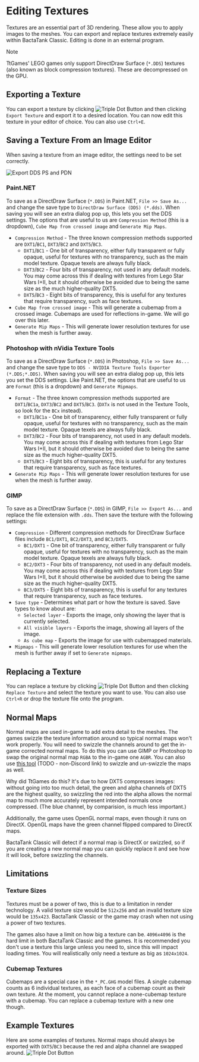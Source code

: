# Editing Textures
Textures are an essential part of 3D rendering. These allow you to apply images to the meshes. You can export and replace textures extremely easily within BactaTank Classic. Editing is done in an external program.

> [!NOTE]
> TtGames' LEGO games only support DirectDraw Surface (`*.DDS`) textures (also known as block compression textures). These are decompressed on the GPU.

## Exporting a Texture
You can export a texture by clicking ![Triple Dot Button](https://i.imgur.com/xhwAmwR.png) and then clicking `Export Texture` and export it to a desired location. You can now edit this texture in your editor of choice. You can also use `Ctrl+E`.

## Saving a Texture From an Image Editor
When saving a texture from an image editor, the settings need to be set correctly.

![Export DDS PS and PDN](https://i.imgur.com/ZOEffIj.png)<br>

### Paint.NET
To save as a DirectDraw Surface (`*.DDS`) in Paint.NET, `File >> Save As...` and change the save type to `DirectDraw Surface (DDS) (*.dds)`. When saving you will see an extra dialog pop up, this lets you set the DDS settings. The options that are useful to us are `Compression Method` (this is a dropdown), `Cube Map from crossed image` and `Generate Mip Maps`.

- `Compression Method` - The three known compression methods supported are `DXT1`/`BC1`, `DXT3`/`BC2` and `DXT5`/`BC3`.
  - `DXT1`/`BC1` - One bit of transparency, either fully transparent or fully opaque, useful for textures with no transparency, such as the main model texture. Opaque texels are always fully black.
  - `DXT3`/`BC2` - Four bits of transparency, not used in any default models. You may come across this if dealing with textures from Lego Star Wars I+II, but it should otherwise be avoided due to being the same size as the much higher-quality DXT5.
  - `DXT5`/`BC3` - Eight bits of transparency, this is useful for any textures that require transparency, such as face textures.
- `Cube Map from crossed image` - This will generate a cubemap from a crossed image. Cubemaps are used for reflections in-game. We will go over this later.
- `Generate Mip Maps` - This will generate lower resolution textures for use when the mesh is further away.

### Photoshop with nVidia Texture Tools
To save as a DirectDraw Surface (`*.DDS`) in Photoshop, `File >> Save As...` and change the save type to `DDS - NVIDIA Texture Tools Exporter (*.DDS;*.DDS)`. When saving you will see an extra dialog pop up, this lets you set the DDS settings. Like Paint.NET, the options that are useful to us are `Format` (this is a dropdown) and `Generate Mipmaps`.

- `Format` - The three known compression methods supported are `DXT1`/`BC1a`, `DXT3`/`BC2` and `DXT5`/`BC3`. (`DXTx` is not used in the Texture Tools, so look for the `BCx` instead).
  - `DXT1`/`BC1a` - One bit of transparency, either fully transparent or fully opaque, useful for textures with no transparency, such as the main model texture. Opaque texels are always fully black.
  - `DXT3`/`BC2` - Four bits of transparency, not used in any default models. You may come across this if dealing with textures from Lego Star Wars I+II, but it should otherwise be avoided due to being the same size as the much higher-quality DXT5.
  - `DXT5`/`BC3` - Eight bits of transparency, this is useful for any textures that require transparency, such as face textures.
- `Generate Mip Maps` - This will generate lower resolution textures for use when the mesh is further away.

### GIMP
To save as a DirectDraw Surface (`*.DDS`) in GIMP, `File >> Export As...` and replace the file extension with `.dds`. Then save the texture with the following settings:
- `Compression` - Different compression methods for DirectDraw Surface files include `BC1/DXT1`, `BC2/DXT3`, and `BC3/DXT5`.
  - `BC1/DXT1` - One bit of transparency, either fully transparent or fully opaque, useful for textures with no transparency, such as the main model texture. Opaque texels are always fully black.
  - `BC2/DXT3` - Four bits of transparency, not used in any default models. You may come across this if dealing with textures from Lego Star Wars I+II, but it should otherwise be avoided due to being the same size as the much higher-quality DXT5.
  - `BC3/DXT5` - Eight bits of transparency, this is useful for any textures that require transparency, such as face textures.
- `Save type` - Determines what part or how the texture is saved. Save types to know about are:
  - `Selected layer` - Exports the image, only showing the layer that is currently selected.
  - `All visible layers` - Exports the image, showing all layers of the image.
  - `As cube map` - Exports the image for use with cubemapped materials.
- `Mipmaps` - This will generate lower resolution textures for use when the mesh is further away if set to `Generate mipmaps`.

## Replacing a Texture
You can replace a texture by clicking ![Triple Dot Button](https://i.imgur.com/xhwAmwR.png) and then clicking `Replace Texture` and select the texture you want to use. You can also use `Ctrl+R` or drop the texture file onto the program.

## Normal Maps
Normal maps are used in-game to add extra detail to the meshes. The games swizzle the texture information around so typical normal maps won't work properly. You will need to swizzle the channels around to get the in-game corrected normal maps. To do this you can use GIMP or Photoshop to swap the original normal map `RGBA` to the in-game one `AGBR`. You can also use [this tool](https://cdn.discordapp.com/attachments/540477596123660288/1333300302442532986/GLtoTCSNM.zip?ex=67fe906b&is=67fd3eeb&hm=f313c02e5b3ac8f22cad908042f947fc807e38ad11b608388c5028c7b1a85457&) (TODO - non-Discord link) to swizzle and un-swizzle the maps as well. 

Why did TtGames do this? It's due to how DXT5 compresses images: without going into too much detail, the green and alpha channels of DXT5 are the highest quality, so swizzling the red into the alpha allows the normal map to much more accurately represent intended normals once compressed. (The blue channel, by comparision, is much less important.)

Additionally, the game uses OpenGL normal maps, even though it runs on DirectX. OpenGL maps have the green channel flipped compared to DirectX maps.

BactaTank Classic will detect if a normal map is DirectX or swizzled, so if you are creating a new normal map you can quickly replace it and see how it will look, before swizzling the channels.

## Limitations
### Texture Sizes
Textures must be a power of two, this is due to a limitation in render technology. A valid texture size would be `512x256` and an invalid texture size would be `135x423`. BactaTank Classic or the game may crash when not using a power of two textures.

The games also have a limit on how big a texture can be. `4096x4096` is the hard limit in both BactaTank Classic and the games. It is recommended you don't use a texture this large unless you need to, since this will impact loading times. You will realistically only need a texture as big as `1024x1024`.

### Cubemap Textures
Cubemaps are a special case in the `*_PC.GHG` model files. A single cubemap counts as 6 individual textures, as each face of a cubemap count as their own texture. At the moment, you cannot replace a none-cubemap texture with a cubemap. You can replace a cubemap texture with a new one though.

## Example Textures
Here are some examples of textures. Normal maps should always be exported with `DXT5`/`BC3` because the red and alpha channel are swapped around.
![Triple Dot Button](https://i.imgur.com/cBbqqsj.png)<br>
